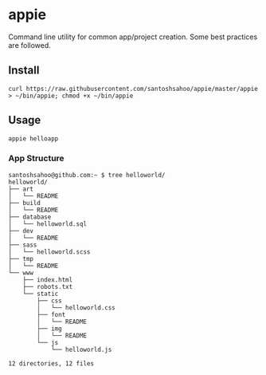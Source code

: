appie
=====

Command line utility for common app/project creation. Some best practices are followed.

## Install
`curl https://raw.githubusercontent.com/santoshsahoo/appie/master/appie > ~/bin/appie; chmod +x ~/bin/appie`

## Usage
`appie helloapp`

### App Structure
```
santoshsahoo@github.com:~ $ tree helloworld/
helloworld/
├── art
│   └── README
├── build
│   └── README
├── database
│   └── helloworld.sql
├── dev
│   └── README
├── sass
│   └── helloworld.scss
├── tmp
│   └── README
└── www
    ├── index.html
    ├── robots.txt
    └── static
        ├── css
        │   └── helloworld.css
        ├── font
        │   └── README
        ├── img
        │   └── README
        └── js
            └── helloworld.js

12 directories, 12 files
```

